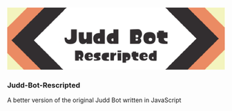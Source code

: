 ![banner](https://raw.githubusercontent.com/SteamWo1f/Judd-Bot-Rescripted/main/images/Judd-Bot-Rescripted-Banner.png)
### Judd-Bot-Rescripted
A better version of the original Judd Bot written in JavaScript
